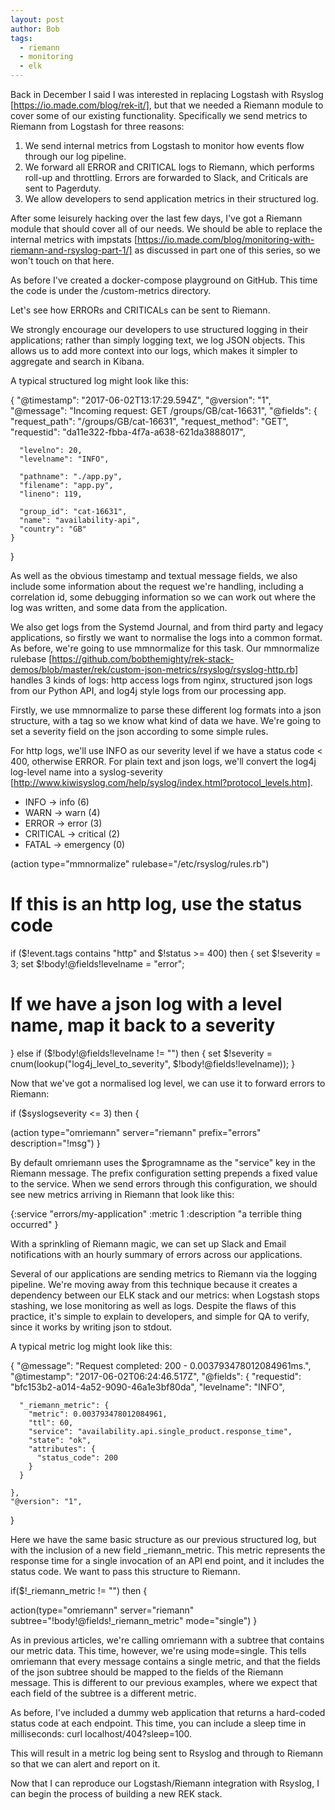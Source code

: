```yaml
---
layout: post
author: Bob
tags:
  - riemann
  - monitoring
  - elk
---
```


Back in December I said I was interested in replacing Logstash with Rsyslog
[https://io.made.com/blog/rek-it/], but that we needed a Riemann module to cover
some of our existing functionality. Specifically we send metrics to Riemann from
Logstash for three reasons:

 1. We send internal metrics from Logstash to monitor how events flow through
    our log pipeline.
 2. We forward all ERROR and CRITICAL logs to Riemann, which performs roll-up
    and throttling. Errors are forwarded to Slack, and Criticals are sent to
    Pagerduty.
 3. We allow developers to send application metrics in their structured log.

After some leisurely hacking over the last few days, I've got a Riemann module
that should cover all of our needs. We should be able to replace the internal
metrics with impstats
[https://io.made.com/blog/monitoring-with-riemann-and-rsyslog-part-1/]  as
discussed in part one of this series, so we won't touch on that here.

As before I've created a docker-compose playground on GitHub. This time the code
is under the /custom-metrics directory.

Let's see how ERRORs and CRITICALs can be sent to Riemann.



We strongly encourage our developers to use structured logging in their
applications; rather than simply logging text, we log JSON objects. This allows
us to add more context into our logs, which makes it simpler to aggregate and
search in Kibana.

A typical structured log might look like this:

{
    "@timestamp": "2017-06-02T13:17:29.594Z",
    "@version": "1",
    "@message": "Incoming request: GET /groups/GB/cat-16631",
    "@fields": {
      "request_path": "/groups/GB/cat-16631",
      "request_method": "GET",
      "requestid": "da11e322-fbba-4f7a-a638-621da3888017",
      
      "levelno": 20,
      "levelname": "INFO",
      
      "pathname": "./app.py",
      "filename": "app.py",
      "lineno": 119,
      
      "group_id": "cat-16631",
      "name": "availability-api",
      "country": "GB"
    }
  }


As well as the obvious timestamp and textual message fields, we also include
some information about the request we're handling, including a correlation id,
some debugging information so we can work out where the log was written, and
some data from the application.

We also  get logs from the Systemd Journal, and from third party and legacy
applications, so firstly we want to normalise the logs into a common format. As
before, we're going to use mmnormalize for this task. Our mmnormalize rulebase
[https://github.com/bobthemighty/rek-stack-demos/blob/master/rek/custom-json-metrics/rsyslog/rsyslog-http.rb] 
 handles 3 kinds of logs: http access logs from nginx, structured json logs from
our Python API, and log4j style logs from our processing app.

Firstly, we use mmnormalize to parse these different log formats into a json
structure, with a tag so we know what kind of data we have. We're going to set a
severity field on the json according to some simple rules.

For http logs, we'll use INFO as our severity level if we have a status code <
400, otherwise ERROR.
For plain text and json logs, we'll convert the log4j log-level name into a 
syslog-severity
[http://www.kiwisyslog.com/help/syslog/index.html?protocol_levels.htm].

 * INFO -> info (6)
 * WARN -> warn (4)
 * ERROR -> error (3)
 * CRITICAL -> critical (2)
 * FATAL -> emergency (0)

(action type="mmnormalize" rulebase="/etc/rsyslog/rules.rb")

# If this is an http log, use the status code
if ($!event.tags contains "http" and $!status >= 400) then {
    set $!severity = 3;
    set $!body!@fields!levelname = "error";
# 
# If we have a json log with a level name, map it back to a severity    
} else if ($!body!@fields!levelname != "") then {
    set $!severity = cnum(lookup("log4j_level_to_severity", $!body!@fields!levelname));
} 


Now that we've got a normalised log level, we can use it to forward errors to
Riemann:

if ($syslogseverity <= 3) then {
  
   (action type="omriemann" 
        server="riemann"
        prefix="errors"
        description="!msg")
}


By default omriemann uses the $programname as the "service" key in the Riemann
message. The prefix configuration setting prepends a fixed value to the service.
When we send errors through this configuration, we should see new metrics
arriving in Riemann that look like this:

{:service "errors/my-application" :metric 1 :description "a terrible thing occurred" }


With a sprinkling of Riemann magic, we can set up Slack  and Email 
notifications with an hourly summary  of errors across our applications.



Several of our applications are sending metrics to Riemann via the logging
pipeline. We're moving away from this technique because it creates a dependency
between our ELK stack and our metrics: when Logstash stops stashing, we lose
monitoring as well as logs. Despite the flaws of this practice, it's simple to
explain to developers, and simple for QA to verify, since it works by writing
json to stdout.

A typical metric log might look like this:

{
    "@message": "Request completed: 200 - 0.003793478012084961ms.",
    "@timestamp": "2017-06-02T06:24:46.517Z",
    "@fields": {
      "requestid": "bfc153b2-a014-4a52-9090-46a1e3bf80da",
      "levelname": "INFO",
      
      "_riemann_metric": {
        "metric": 0.003793478012084961,
        "ttl": 60,
        "service": "availability.api.single_product.response_time",
        "state": "ok",
        "attributes": {
          "status_code": 200
        }
      }
      
    },
    "@version": "1",
}


Here we have the same basic structure as our previous structured log, but with
the inclusion of a new field _riemann_metric. This metric represents the
response time for a single invocation of an API end point, and it includes the
status code. We want to pass this structure to Riemann.

if($!_riemann_metric != "") then {
   
   action(type="omriemann" server="riemann" subtree="!body!@fields!_riemann_metric" mode="single")
}


As in previous articles, we're calling omriemann with a subtree  that contains
our metric data. This time, however, we're using mode=single. This tells
omriemann that every message contains a single metric, and that the fields of
the json subtree should be mapped to the fields of the Riemann message. This is
different to our previous examples, where we expect that each field of the
subtree is a different metric.

As before, I've included a dummy web application that returns a hard-coded
status code at each endpoint. This time, you can include a sleep time in
milliseconds: curl localhost/404?sleep=100.

This will result in a metric log being sent to Rsyslog and through to Riemann so
that we can alert and report on it.

Now that I can reproduce our Logstash/Riemann integration with Rsyslog, I can
begin the process of building a new REK stack.
